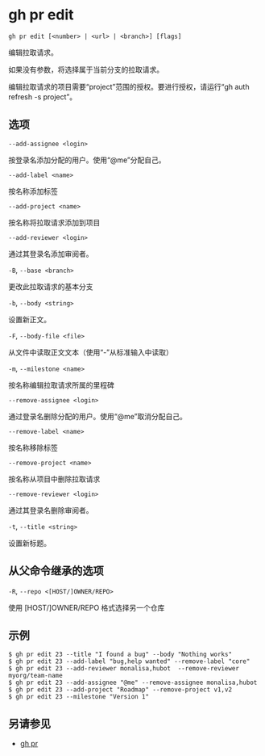 # gh pr edit

```
gh pr edit [<number> | <url> | <branch>] [flags]
```

编辑拉取请求。

如果没有参数，将选择属于当前分支的拉取请求。

编辑拉取请求的项目需要“project”范围的授权。要进行授权，请运行“gh auth refresh -s project”。

## 选项

`--add-assignee <login>`

按登录名添加分配的用户。使用“@me”分配自己。

`--add-label <name>`

按名称添加标签

`--add-project <name>`

按名称将拉取请求添加到项目

`--add-reviewer <login>`

通过其登录名添加审阅者。

`-B`, `--base <branch>`

更改此拉取请求的基本分支

`-b`, `--body <string>`

设置新正文。

`-F`, `--body-file <file>`

从文件中读取正文文本（使用“-”从标准输入中读取）

`-m`, `--milestone <name>`

按名称编辑拉取请求所属的里程碑

`--remove-assignee <login>`

通过登录名删除分配的用户。使用“@me”取消分配自己。

`--remove-label <name>`

按名称移除标签

`--remove-project <name>`

按名称从项目中删除拉取请求

`--remove-reviewer <login>`

通过其登录名删除审阅者。

`-t`, `--title <string>`

设置新标题。

## 从父命令继承的选项

`-R`, `--repo <[HOST/]OWNER/REPO>`

使用 [HOST/]OWNER/REPO 格式选择另一个仓库

## 示例

```
$ gh pr edit 23 --title "I found a bug" --body "Nothing works"
$ gh pr edit 23 --add-label "bug,help wanted" --remove-label "core"
$ gh pr edit 23 --add-reviewer monalisa,hubot  --remove-reviewer myorg/team-name
$ gh pr edit 23 --add-assignee "@me" --remove-assignee monalisa,hubot
$ gh pr edit 23 --add-project "Roadmap" --remove-project v1,v2
$ gh pr edit 23 --milestone "Version 1"
```

## 另请参见

- [gh pr](/gh_pr)